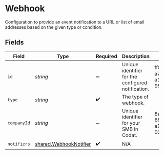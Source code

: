# Webhook

Configuration to provide an event notification to a URL or list of email addresses based on the given type or condition.


## Fields

| Field                                                                   | Type                                                                    | Required                                                                | Description                                                             | Example                                                                 |
| ----------------------------------------------------------------------- | ----------------------------------------------------------------------- | ----------------------------------------------------------------------- | ----------------------------------------------------------------------- | ----------------------------------------------------------------------- |
| `id`                                                                    | *string*                                                                | :heavy_minus_sign:                                                      | Unique identifier for the configured notification.                      | ff89c50e-a719-4ef5-a182-9917e53927b6                                    |
| `type`                                                                  | *string*                                                                | :heavy_check_mark:                                                      | The type of webhook.                                                    |                                                                         |
| `companyId`                                                             | *string*                                                                | :heavy_minus_sign:                                                      | Unique identifier for your SMB in Codat.                                | 8a210b68-6988-11ed-a1eb-0242ac120002                                    |
| `notifiers`                                                             | [shared.WebhookNotifier](../../../sdk/models/shared/webhooknotifier.md) | :heavy_check_mark:                                                      | N/A                                                                     |                                                                         |